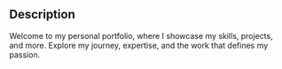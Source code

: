 ## Description

Welcome to my personal portfolio, where I showcase my skills, projects, and more. Explore my journey, expertise, and the work that defines my passion.